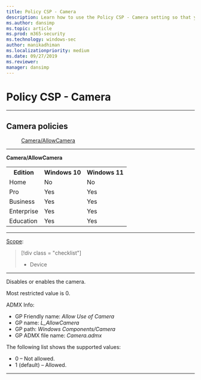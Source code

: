 ```yaml
---
title: Policy CSP - Camera
description: Learn how to use the Policy CSP - Camera setting so that you can configure it to disable or enable the camera.
ms.author: dansimp
ms.topic: article
ms.prod: m365-security
ms.technology: windows-sec
author: manikadhiman
ms.localizationpriority: medium
ms.date: 09/27/2019
ms.reviewer: 
manager: dansimp
---
```


# Policy CSP - Camera



<hr/>

<!--Policies-->
## Camera policies  

<dl>
  <dd>
    <a href="#camera-allowcamera">Camera/AllowCamera</a>
  </dd>
</dl>


<hr/>

<!--Policy-->
<a href="" id="camera-allowcamera"></a>**Camera/AllowCamera**  

<!--SupportedSKUs-->
<table>
<tr>
    <th>Edition</th>
    <th>Windows 10</th>
    <th>Windows 11</th> 
</tr>
<tr>
    <td>Home</td>
    <td>No</td>
    <td>No</td>
</tr>
<tr>
    <td>Pro</td>
    <td>Yes</td>
    <td>Yes</td>
</tr>
<tr>
    <td>Business</td>
    <td>Yes</td>
    <td>Yes</td>
</tr>
<tr>
    <td>Enterprise</td>
    <td>Yes</td>
    <td>Yes</td>
</tr>
<tr>
    <td>Education</td>
    <td>Yes</td>
    <td>Yes</td>
</tr>
</table>


<!--/SupportedSKUs-->
<hr/>

<!--Scope-->
[Scope](./policy-configuration-service-provider.md#policy-scope):

> [!div class = "checklist"]
> * Device

<hr/>

<!--/Scope-->
<!--Description-->
Disables or enables the camera.

Most restricted value is 0.

<!--/Description-->
<!--ADMXMapped-->
ADMX Info:  
-   GP Friendly name: *Allow Use of Camera*
-   GP name: *L_AllowCamera*
-   GP path: *Windows Components/Camera*
-   GP ADMX file name: *Camera.admx*

<!--/ADMXMapped-->
<!--SupportedValues-->
The following list shows the supported values:

-   0 – Not allowed.
-   1 (default) – Allowed.

<!--/SupportedValues-->
<!--/Policy-->
<hr/>



<!--/Policies-->

